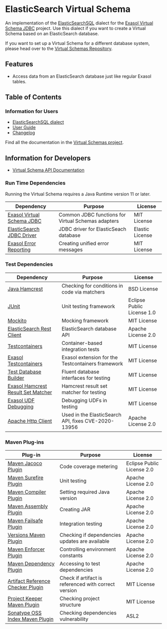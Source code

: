 # ElasticSearch Virtual Schema

An implementation of the [ElasticSearchSQL](https://www.elastic.co/what-is/elasticsearch-sql) dialect for the [Exasol Virtual Schema JDBC][virtual-schema-common-jdbc] project.
Use this dialect if you want to create a Virtual Schema based on an ElasticSearch database.

If you want to set up a Virtual Schema for a different database system, please head over to the [Virtual Schemas Repository][virtual-schemas].

## Features

* Access data from an ElasticSearch database just like regular Exasol tables.

## Table of Contents

### Information for Users

* [ElasticSearchSQL dialect](doc/dialects/elasticsearchsql.md)
* [User Guide][user-guide]
* [Changelog](doc/changes/changelog.md)

Find all the documentation in the [Virtual Schemas project][vs-doc].

## Information for Developers 

* [Virtual Schema API Documentation][vs-api]

### Run Time Dependencies

Running the Virtual Schema requires a Java Runtime version 11 or later.

| Dependency                                                         | Purpose                                                | License                       |
|--------------------------------------------------------------------|--------------------------------------------------------|-------------------------------|
| [Exasol Virtual Schema JDBC][virtual-schema-common-jdbc]           | Common JDBC functions for Virtual Schemas adapters     | MIT License                   |
| [ElasticSearch JDBC Driver][elasticsearch-jdbc-driver]             | JDBC driver for ElasticSeach database                  | Elastic License               |
| [Exasol Error Reporting][exasol-error-reporting]                   | Creating unified error messages                        | MIT License                   |

### Test Dependencies

| Dependency                                                         | Purpose                                                | License                       |
|--------------------------------------------------------------------|--------------------------------------------------------|-------------------------------|
| [Java Hamcrest](http://hamcrest.org/JavaHamcrest/)                 | Checking for conditions in code via matchers           | BSD License                   |
| [JUnit](https://junit.org/junit5)                                  | Unit testing framework                                 | Eclipse Public License 1.0    |
| [Mockito](http://site.mockito.org/)                                | Mocking framework                                      | MIT License                   |
| [ElasticSearch Rest Client][elasticsearch-rest-high-level-client]  | ElasticSearch database API                             | Apache License 2.0            |
| [Testcontainers](https://www.testcontainers.org/)                  | Container-based integration tests                      | MIT License                   |
| [Exasol Testcontainers][exasol-testcontainers]                     | Exasol extension for the Testcontainers framework      | MIT License                   |
| [Test Database Builder][test-db-builder]                           | Fluent database interfaces for testing                 | MIT License                   |
| [Exasol Hamcrest Result Set Matcher][exasol-hamcrest]              | Hamcrest result set matcher for testing                | MIT License                   |
| [Exasol UDF Debugging][udf-debugging-java]                         | Debugging UDFs in testing                              | MIT License                   |
| [Apache Http Client][apache-httpcomponents-httpclient]             | Used in the ElasticSearch API, fixes CVE-2020-13956    | Apache License 2.0            |


### Maven Plug-ins

| Plug-in                                                            | Purpose                                                | License                       |
|--------------------------------------------------------------------|--------------------------------------------------------|-------------------------------|
| [Maven Jacoco Plugin][maven-jacoco-plugin]                         | Code coverage metering                                 | Eclipse Public License 2.0    |
| [Maven Surefire Plugin][maven-surefire-plugin]                     | Unit testing                                           | Apache License 2.0            |
| [Maven Compiler Plugin][maven-compiler-plugin]                     | Setting required Java version                          | Apache License 2.0            |
| [Maven Assembly Plugin][maven-assembly-plugin]                     | Creating JAR                                           | Apache License 2.0            |
| [Maven Failsafe Plugin][maven-failsafe-plugin]                     | Integration testing                                    | Apache License 2.0            |
| [Versions Maven Plugin][versions-maven-plugin]                     | Checking if dependencies updates are available         | Apache License 2.0            |
| [Maven Enforcer Plugin][maven-enforcer-plugin]                     | Controlling environment constants                      | Apache License 2.0            |
| [Maven Dependency Plugin][maven-dependency-plugin]                 | Accessing to test dependencies                         | Apache License 2.0            |
| [Artifact Reference Checker Plugin][artifact-ref-checker-plugin]   | Check if artifact is referenced with correct version   | MIT License                   |
| [Project Keeper Maven Plugin][project-keeper-maven-plugin]         | Checking project structure                             | MIT License                   |
| [Sonatype OSS Index Maven Plugin][sonatype-oss-index-maven-plugin] | Checking dependencies vulnerability                    | ASL2                          |

[virtual-schema-common-jdbc]: https://github.com/exasol/virtual-schema-common-jdbc
[elasticsearch-jdbc-driver]: https://www.elastic.co/downloads/jdbc-client
[exasol-error-reporting]: https://github.com/exasol/error-reporting-java/

[elasticsearch-rest-high-level-client]: https://www.elastic.co/guide/en/elasticsearch/client/java-rest/master/java-rest-high.html
[exasol-testcontainers]: https://github.com/exasol/exasol-testcontainers
[test-db-builder]: https://github.com/exasol/test-db-builder/
[exasol-hamcrest]: https://github.com/exasol/hamcrest-resultset-matcher
[udf-debugging-java]: https://github.com/exasol/udf-debugging-java
[apache-httpcomponents-httpclient]: https://hc.apache.org/httpcomponents-client-ga/

[maven-jacoco-plugin]: https://www.eclemma.org/jacoco/trunk/doc/maven.html
[maven-surefire-plugin]: https://maven.apache.org/surefire/maven-surefire-plugin/
[maven-compiler-plugin]: https://maven.apache.org/plugins/maven-compiler-plugin/
[maven-assembly-plugin]: https://maven.apache.org/plugins/maven-assembly-plugin/
[maven-failsafe-plugin]: https://maven.apache.org/surefire/maven-failsafe-plugin/
[versions-maven-plugin]: https://www.mojohaus.org/versions-maven-plugin/
[maven-enforcer-plugin]: http://maven.apache.org/enforcer/maven-enforcer-plugin/
[artifact-ref-checker-plugin]: https://github.com/exasol/artifact-reference-checker-maven-plugin
[maven-dependency-plugin]: https://maven.apache.org/plugins/maven-dependency-plugin/
[project-keeper-maven-plugin]: https://github.com/exasol/project-keeper-maven-plugin
[sonatype-oss-index-maven-plugin]: https://sonatype.github.io/ossindex-maven/maven-plugin/

[user-guide]: https://docs.exasol.com/database_concepts/virtual_schemas.htm
[virtual-schemas]: https://github.com/exasol/virtual-schemas
[vs-api]: https://github.com/exasol/virtual-schema-common-java/blob/master/doc/development/api/virtual_schema_api.md
[vs-doc]: https://github.com/exasol/virtual-schemas/tree/master/doc
